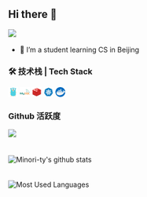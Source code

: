 ## Hi there 👋

<img src="./images/banner.png">

- 🌱 I’m a student learning CS in Beijing

<!--
**PanYuHaa/PanYuHaa** is a ✨ _special_ ✨ repository because its `README.md` (this file) appears on your GitHub profile.

Here are some ideas to get you started:

- 🔭 I’m currently working on ...
- 🌱 I’m currently learning ...
- 👯 I’m looking to collaborate on ...
- 🤔 I’m looking for help with ...
- 💬 Ask me about ...
- 📫 How to reach me: ...
- 😄 Pronouns: ...
- ⚡ Fun fact: ...
-->

### **🛠 技术栈 | Tech Stack**

<a href="https://golang.google.cn"><code><img height="20" src="./images/golang.png"></code></a>
<a href="https://www.mysql.com"><code><img height="20" src="./images/mysql.png"></code></a>
<a href="https://redis.io"><code><img height="20" src="./images/redis.png"></code></a>
<a href="https://kubernetes.io"><code><img height="20" src="./images/kubernetes.png"></code></a>
<a href="https://www.docker.com"><code><img height="20" src="./images/docker.png"></code></a>

### Github 活跃度

[![](https://activity-graph.herokuapp.com/graph?username=PanYuHaa&theme=react-dark)](https://github.com/ashutosh00710/github-readme-activity-graph)
<br><br></br>
![Minori-ty's github stats](https://github-readme-stats.vercel.app/api?username=PanYuHaa&show_icons=true&theme=tokyonight)
<br><br></br>
![Most Used Languages](https://github-readme-stats.vercel.app/api/top-langs/?username=PanYuHaa&hide=javascript,html,css&theme=tokyonight)
